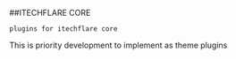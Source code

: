##ITECHFLARE CORE

`plugins for itechflare core`

This is priority development to implement as theme plugins

